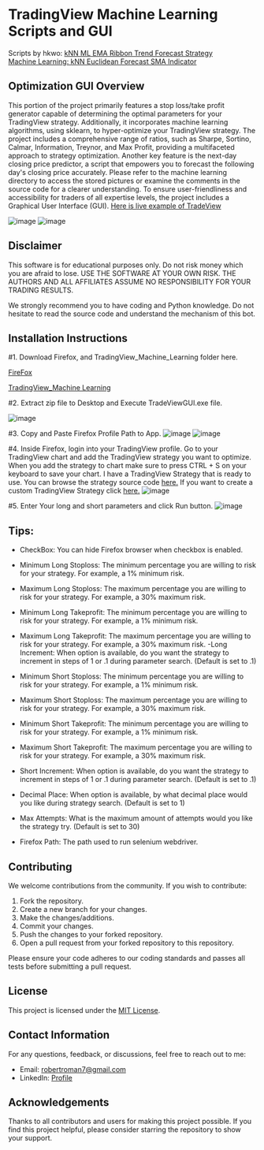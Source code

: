 # TradingView Machine Learning Scripts and GUI

Scripts by hkwo:
[kNN ML EMA Ribbon Trend Forecast Strategy](https://www.tradingview.com/script/Ae7HsWpm-kNN-ML-EMA-Ribbon-Trend-Forecast-Strategy/)  
[Machine Learning: kNN Euclidean Forecast SMA Indicator](https://www.tradingview.com/script/GqgkdNKV-Machine-Learning-kNN-Euclidean-Forecast-SMA-Indicator/)  

## Optimization GUI Overview

This portion of the project primarily features a stop loss/take profit generator capable of determining the optimal parameters for your TradingView strategy. Additionally, it incorporates machine learning algorithms, using sklearn, to hyper-optimize your TradingView strategy. The project includes a comprehensive range of ratios, such as Sharpe, Sortino, Calmar, Information, Treynor, and Max Profit, providing a multifaceted approach to strategy optimization. Another key feature is the next-day closing price predictor, a script that empowers you to forecast the following day's closing price accurately. Please refer to the machine learning directory to access the stored pictures or examine the comments in the source code for a clearer understanding. To ensure user-friendliness and accessibility for traders of all expertise levels, the project includes a Graphical User Interface (GUI). [Here is live example of TradeView](https://vimeo.com/594037879)

![image](https://github.com/TreborNamor/TradingView_Machine_Learning/blob/16ab9d3fae94258a715965e271d5c80b6517051c/pictures/TradeViewGUI.png)
![image](https://github.com/TreborNamor/TradingView_Machine_Learning/blob/16ab9d3fae94258a715965e271d5c80b6517051c/pictures/TradeViewResultsExample.png)

## Disclaimer

This software is for educational purposes only. Do not risk money which
you are afraid to lose. USE THE SOFTWARE AT YOUR OWN RISK. THE AUTHORS
AND ALL AFFILIATES ASSUME NO RESPONSIBILITY FOR YOUR TRADING RESULTS.

We strongly recommend you to have coding and Python knowledge. Do not
hesitate to read the source code and understand the mechanism of this bot.

## Installation Instructions

#1. Download Firefox, and TradingView_Machine_Learning folder here.

[FireFox](https://www.mozilla.org/en-US/firefox/new/)

[TradingView_Machine Learning](https://github.com/TreborNamor/TradingView_Machine_Learning/archive/master.zip)

#2. Extract zip file to Desktop and Execute TradeViewGUI.exe file.

![image](https://github.com/TreborNamor/TradingView_Machine_Learning/blob/bd4a703fb0b3ec964c305dd7c720b17b111535fc/pictures/extractZip.png)

#3. Copy and Paste Firefox Profile Path to App.
![image](https://github.com/TreborNamor/TradingView_Machine_Learning/blob/16ab9d3fae94258a715965e271d5c80b6517051c/pictures/FindFirefoxPath.png)
![image](https://github.com/TreborNamor/TradingView_Machine_Learning/blob/bd4a703fb0b3ec964c305dd7c720b17b111535fc/pictures/addPath.png)

#4. Inside Firefox, login into your TradingView profile. Go to your TradingView chart and add the TradingView strategy you want to optimize. When you add the strategy to chart make sure to press CTRL + S on your keyboard to save your chart. I have a TradingView Strategy that is ready to use. You can browse the strategy source code [here.](https://github.com/TreborNamor/TradingView-Machine-Learning-GUI/blob/master/tv_strategies/MACD-RSI%20%20Strategy)
If you want to create a custom TradingView Strategy click [here.](https://github.com/TreborNamor/TradingView-Machine-Learning-GUI/blob/master/tv_strategies/Create%20Your%20Own%20Strategy%20For%20Optimization.txt)
![image](https://github.com/TreborNamor/TradingView-Machine-Learning-GUI/blob/cee46135f1f0d8656c9f1614abb334d8205a6110/pictures/addStrategy.png)

#5. Enter Your long and short parameters and click Run button.
![image](https://github.com/TreborNamor/TradingView_Machine_Learning/blob/bd4a703fb0b3ec964c305dd7c720b17b111535fc/pictures/parameters.png)

## Tips:
- CheckBox: You can hide Firefox browser when checkbox is enabled.
- Minimum Long Stoploss: The minimum percentage you are willing to risk for your strategy. For example, a 1% minimum risk.
- Maximum Long Stoploss: The maximum percentage you are willing to risk for your strategy. For example, a 30% maximum risk.
- Minimum Long Takeprofit: The minimum percentage you are willing to risk for your strategy. For example, a 1% minimum risk.
- Maximum Long Takeprofit: The maximum percentage you are willing to risk for your strategy. For example, a 30% maximum risk.
-Long Increment: When option is available, do you want the strategy to increment in steps of 1 or .1 during parameter search. (Default is set to .1)

- Minimum Short Stoploss: The minimum percentage you are willing to risk for your strategy. For example, a 1% minimum risk.
- Maximum Short Stoploss: The maximum percentage you are willing to risk for your strategy. For example, a 30% maximum risk.
- Minimum Short Takeprofit: The minimum percentage you are willing to risk for your strategy. For example, a 1% minimum risk.
- Maximum Short Takeprofit: The maximum percentage you are willing to risk for your strategy. For example, a 30% maximum risk.
- Short Increment: When option is available, do you want the strategy to increment in steps of 1 or .1 during parameter search. (Default is set to .1)

- Decimal Place: When option is available, by what decimal place would you like during strategy search. (Default is set to 1)
- Max Attempts: What is the maximum amount of attempts would you like the strategy try. (Default is set to 30)
- Firefox Path: The path used to run selenium webdriver.

## Contributing

We welcome contributions from the community. If you wish to contribute:

1. Fork the repository.
2. Create a new branch for your changes.
3. Make the changes/additions.
4. Commit your changes.
5. Push the changes to your forked repository.
6. Open a pull request from your forked repository to this repository.

Please ensure your code adheres to our coding standards and passes all tests before submitting a pull request.

## License

This project is licensed under the [MIT License](https://github.com/TreborNamor/TradingView-Machine-Learning-GUI/blob/master/LICENSE). 

## Contact Information

For any questions, feedback, or discussions, feel free to reach out to me:

- Email: robertroman7@gmail.com
- LinkedIn: [Profile](https://www.linkedin.com/in/robert-roman7/)

## Acknowledgements

Thanks to all contributors and users for making this project possible. If you find this project helpful, please consider starring the repository to show your support.
